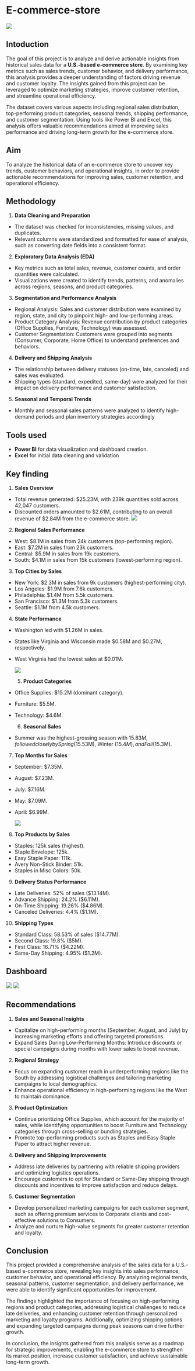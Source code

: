 # E-commerce-store
  
![](image.jpeg)
## Intoduction
The goal of this project is to analyze and derive actionable insights from historical sales data for a **U.S.-based e-commerce store**. By examining key metrics such as sales trends, customer behavior, and delivery performance, this analysis provides a deeper understanding of factors driving revenue and customer loyalty. The insights gained from this project can be leveraged to optimize marketing strategies, improve customer retention, and streamline operational efficiency.

The dataset covers various aspects including regional sales distribution, top-performing product categories, seasonal trends, shipping performance, and customer segmentation. Using tools like Power BI and Excel, this analysis offers valuable recommendations aimed at improving sales performance and driving long-term growth for the e-commerce store.

## Aim
To analyze the historical data of an e-commerce store to uncover key trends, customer behaviors, and operational insights, in order to provide actionable recommendations for improving sales, customer retention, and operational efficiency.

## Methodology

1. **Data Cleaning and Preparation**
- The dataset was checked for inconsistencies, missing values, and duplicates.
- Relevant columns were standardized and formatted for ease of analysis, such as converting date fields into a consistent format.

2. **Exploratory Data Analysis (EDA)**
- Key metrics such as total sales, revenue, customer counts, and order quantities were calculated.
- Visualizations were created to identify trends, patterns, and anomalies across regions, seasons, and product categories.

3. **Segmentation and Performance Analysis**
- Regional Analysis: Sales and customer distribution were examined by region, state, and city to pinpoint high- and low-performing areas.
- Product Category Analysis: Revenue contribution by product categories (Office Supplies, Furniture, Technology) was assessed.
- Customer Segmentation: Customers were grouped into segments (Consumer, Corporate, Home Office) to understand preferences and behaviors.

4. **Delivery and Shipping Analysis**
- The relationship between delivery statuses (on-time, late, canceled) and sales was evaluated.
- Shipping types (standard, expedited, same-day) were analyzed for their impact on delivery performance and customer satisfaction.

5. **Seasonal and Temporal Trends**
- Monthly and seasonal sales patterns were analyzed to identify high-demand periods and plan inventory strategies accordingly

## Tools used
- **Power BI** for data visualization and dashboard creation.
- **Excel** for initial data cleaning and validation


## Key finding
1. **Sales Overview**
- Total revenue generated: $25.23M, with 239k quantities sold across 42,047 customers.
- Discounted orders amounted to $2.61M, contributing to an overall revenue of $2.84M from the e-commerce store.
![](metric.png)

2.  **Regional Sales Performance**
- West: $8.1M in sales from 24k customers (top-performing region).
- East: $7.2M in sales from 23k customers.
- Central: $5.9M in sales from 19k customers.
- South: $4.1M in sales from 15k customers (lowest-performing region).

 3. **Top Cities by Sales**
- New York: $2.3M in sales from 9k customers (highest-performing city).
- Los Angeles: $1.9M from 7.6k customers.
- Philadelphia: $1.4M from 5.5k customers.
- San Francisco: $1.3M from 5.3k customers.
- Seattle: $1.1M from 4.5k customers.

4. **State Performance**
- Washington led with $1.26M in sales.
- States like Virginia and Wisconsin made $0.58M and $0.27M, respectively.
- West Virginia had the lowest sales at $0.01M.

  ![](state.png)

  5. **Product Categories**
- Office Supplies: $15.2M (dominant category).
- Furniture: $5.5M.
- Technology: $4.6M.

  6. **Seasonal Sales**
- Summer was the highest-grossing season with $15.83M, followed closely by Spring ($15.53M), Winter ($15.4M), and Fall ($15.3M).

7. **Top Months for Sales**
- September: $7.35M.
- August: $7.23M.
- July: $7.16M.
- May: $7.09M.
- April: $6.99M.

  ![](month.png)
  
8. **Top Products by Sales**
- Staples: 125k sales (highest).
- Staple Envelope: 125k.
- Easy Staple Paper: 111k.
- Avery Non-Stick Binder: 51k.
- Staples in Misc Colors: 50k.

 9. **Delivery Status Performance**
- Late Deliveries: 52% of sales ($13.14M).
- Advance Shipping: 24.2% ($6.11M).
- On-Time Shipping: 19.26% ($4.86M).
- Canceled Deliveries: 4.4% ($1.1M).

 10. **Shipping Types**
- Standard Class: 58.53% of sales ($14.77M).
- Second Class: 19.8% ($5M).
- First Class: 16.71% ($4.22M).
- Same-Day Shipping: 4.95% ($1.2M).

## Dashboard
![](dashboard1.png)
![](dashboard2.png)

## Recommendations
1. **Sales and Seasonal Insights**
- Capitalize on high-performing months (September, August, and July) by increasing marketing efforts and offering targeted promotions.
- Expand Sales During Low-Performing Months: Introduce discounts or special campaigns during months with lower sales to boost revenue.

2. **Regional Strategy**
- Focus on expanding customer reach in underperforming regions like the South by addressing logistical challenges and tailoring marketing campaigns to local demographics.
- Enhance operational efficiency in high-performing regions like the West to maintain dominance.

3. **Product Optimization**
- Continue prioritizing Office Supplies, which account for the majority of sales, while identifying opportunities to boost Furniture and Technology categories through cross-selling or bundling strategies.
- Promote top-performing products such as Staples and Easy Staple Paper to attract higher revenue.

4. **Delivery and Shipping Improvements**
-	Address late deliveries by partnering with reliable shipping providers and optimizing logistics operations.
- Encourage customers to opt for Standard or Same-Day shipping through discounts and incentives to improve satisfaction and reduce delays.

5. **Customer Segmentation**
- Develop personalized marketing campaigns for each customer segment, such as offering premium services to Corporate clients and cost-effective solutions to Consumers.
- Analyze and nurture high-value segments for greater customer retention and loyalty.

## Conclusion
This project provided a comprehensive analysis of the sales data for a U.S.-based e-commerce store, revealing key insights into sales performance, customer behavior, and operational efficiency. By analyzing regional trends, seasonal patterns, customer segmentation, and delivery performance, we were able to identify significant opportunities for improvement.

The findings highlighted the importance of focusing on high-performing regions and product categories, addressing logistical challenges to reduce late deliveries, and enhancing customer retention through personalized marketing and loyalty programs. Additionally, optimizing shipping options and expanding targeted campaigns during peak seasons can drive further growth.

In conclusion, the insights gathered from this analysis serve as a roadmap for strategic improvements, enabling the e-commerce store to strengthen its market position, increase customer satisfaction, and achieve sustainable long-term growth.


